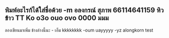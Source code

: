 พิมพ์อะไรก้ได้ใส่ชื่อด้วย -m
อลงกรณ์ สุภาพ 66114641159
หิวข้าว TT Ko
o3o ouo ovo
0000
มมม
----
ลองเขียนมาเพิ่ม ข้างล่างนี้นะ - เอ็ม
kkkkkkkk -oum
uayyyyy -yz
alongkorn
test
